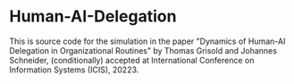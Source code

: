 # Human-AI-Delegation
This is source code for the simulation in the paper "Dynamics of  Human-AI Delegation in Organizational Routines" by Thomas Grisold and Johannes Schneider, (conditionally) accepted at International Conference on Information Systems (ICIS), 20223.
